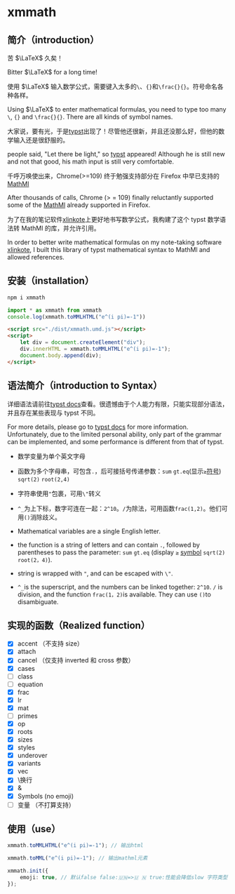 # xmmath

## 简介（introduction）

苦 $\LaTeX$ 久矣！

Bitter $\LaTeX$ for a long time!

使用 $\LaTeX$ 输入数学公式，需要键入太多的`\`、`{}`和`\frac{}{}`。符号命名各种各样。

Using $\LaTeX$ to enter mathematical formulas, you need to type too many `\`, `{}` and `\frac{}{}`. There are all kinds of symbol names.

大家说，要有光，于是[typst](https://github.com/typst/typst)出现了！尽管他还很新，并且还没那么好，但他的数学输入还是很舒服的。

people said, "Let there be light," so [typst](https://github.com/typst/typst) appeared! Although he is still new and not that good, his math input is still very comfortable.

千呼万唤使出来，Chrome(>=109) 终于勉强支持部分在 Firefox 中早已支持的[MathMl](https://developer.mozilla.org/en-US/docs/Web/MathML)

After thousands of calls, Chrome (> = 109) finally reluctantly supported some of the [MathMl](https://developer.mozilla.org/en-US/docs/Web/MathML) already supported in Firefox.

为了在我的笔记软件[xlinkote](https://github.com/xushengfeng/xlinkote)上更好地书写数学公式，我构建了这个 typst 数学语法转 MathMl 的库，并允许引用。

In order to better write mathematical formulas on my note-taking software [xlinkote](https://github.com/xushengfeng/xlinkote), I built this library of typst mathematical syntax to MathMl and allowed references.

## 安装（installation）

```bash
npm i xmmath
```

```js
import * as xmmath from xmmath
console.log(xmmath.toMMLHTML("e^(i pi)=-1"))
```

```html
<script src="./dist/xmmath.umd.js"></script>
<script>
    let div = document.createElement("div");
    div.innerHTML = xmmath.toMMLHTML("e^(i pi)=-1");
    document.body.append(div);
</script>
```

## 语法简介（introduction to Syntax）

详细语法请前往[typst docs](https://typst.app/docs)查看。很遗憾由于个人能力有限，只能实现部分语法，并且存在某些表现与 typst 不同。

For more details, please go to [typst docs](https://typst.app/docs) for more information. Unfortunately, due to the limited personal ability, only part of the grammar can be implemented, and some performance is different from that of typst.

-   数学变量为单个英文字母
-   函数为多个字母串，可包含`.`，后可接括号传递参数：`sum` `gt.eq`(显示`≥`[符号](https://typst.app/docs/reference/symbols/sym/)) `sqrt(2)` `root(2,4)`
-   字符串使用`"`包裹，可用`\"`转义
-   `^_`为上下标，数字可连在一起：`2^10`。`/`为除法，可用函数`frac(1,2)`。他们可用`()`消除歧义。

-   Mathematical variables are a single English letter.
-   the function is a string of letters and can contain `.`, followed by parentheses to pass the parameter: `sum` `gt.eq` (display `≥` [symbol](https://typst.app/docs/reference/symbols/sym/) `sqrt(2)` `root(2，4)`).
-   string is wrapped with `"`, and can be escaped with `\"`.
-   `^_`is the superscript, and the numbers can be linked together: `2^10`. `/` is division, and the function `frac(1，2)`is available. They can use `()`to disambiguate.

## 实现的函数（Realized function）

-   [x] accent （不支持 size）
-   [x] attach
-   [x] cancel （仅支持 inverted 和 cross 参数）
-   [x] cases
-   [ ] class
-   [ ] equation
-   [x] frac
-   [x] lr
-   [x] mat
-   [ ] primes
-   [x] op
-   [x] roots
-   [x] sizes
-   [x] styles
-   [x] underover
-   [x] variants
-   [x] vec
-   [x] \换行
-   [x] &
-   [x] Symbols (no emoji)
-   [ ] 变量 （不打算支持）

## 使用（use）

```typescript
xmmath.toMMLHTML("e^(i pi)=-1"); // 输出html
```

```typescript
xmmath.toMML("e^(i pi)=-1"); // 输出mathml元素
```

```typescript
xmmath.init({
    emoji: true, // 默认false false:🇺🇳=>🇺 🇳 true:性能会降低slow 字符类型（string）不影响
});
```

